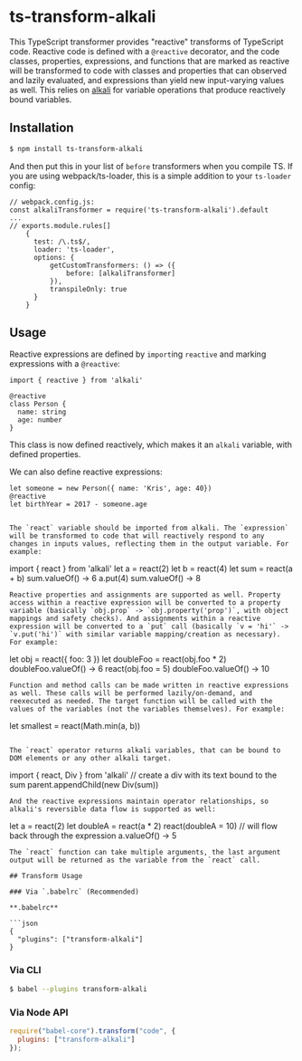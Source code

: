 # ts-transform-alkali
This TypeScript transformer provides "reactive" transforms of TypeScript code. Reactive code is defined with a `@reactive` decorator, and the code classes, properties, expressions, and functions that are marked as reactive will be transformed to code with classes and properties that can observed and lazily evaluated, and expressions than yield new input-varying values as well. This relies on [alkali](https://github.com/kriszyp/alkali) for variable operations that produce reactively bound variables.

## Installation

```sh
$ npm install ts-transform-alkali
```
And then put this in your list of `before` transformers when you compile TS. If you are using webpack/ts-loader, this is a simple addition to your `ts-loader` config:
```
// webpack.config.js:
const alkaliTransformer = require('ts-transform-alkali').default
...
// exports.module.rules[]
    {
      test: /\.ts$/,
      loader: 'ts-loader',
      options: {
          getCustomTransformers: () => ({
              before: [alkaliTransformer]
          }),
          transpileOnly: true
      }
    }
```

## Usage

Reactive expressions are defined by `import`ing `reactive` and marking expressions with a `@reactive`:
```
import { reactive } from 'alkali'

@reactive
class Person {
  name: string
  age: number
}
```
This class is now defined reactively, which makes it an `alkali` variable, with defined properties.

We can also define reactive expressions:
```
let someone = new Person({ name: 'Kris', age: 40})
@reactive
let birthYear = 2017 - someone.age


The `react` variable should be imported from alkali. The `expression` will be transformed to code that will reactively respond to any changes in inputs values, reflecting them in the output variable. For example:
```
import { react } from 'alkali'
let a = react(2)
let b = react(4)
let sum = react(a + b)
sum.valueOf() -> 6
a.put(4)
sum.valueOf() -> 8
```
Reactive properties and assignments are supported as well. Property access within a reactive expression will be converted to a property variable (basically `obj.prop` -> `obj.property('prop')`, with object mappings and safety checks). And assignments within a reactive expression will be converted to a `put` call (basically `v = 'hi'` -> `v.put('hi')` with similar variable mapping/creation as necessary). For example:
```
let obj = react({
  foo: 3
})
let doubleFoo = react(obj.foo * 2)
doubleFoo.valueOf() -> 6
react(obj.foo = 5)
doubleFoo.valueOf() -> 10
```
Function and method calls can be made written in reactive expressions as well. These calls will be performed lazily/on-demand, and reexecuted as needed. The target function will be called with the values of the variables (not the variables themselves). For example:
```
let smallest = react(Math.min(a, b))
```

The `react` operator returns alkali variables, that can be bound to DOM elements or any other alkali target.
```
import { react, Div } from 'alkali'
// create a div with its text bound to the sum
parent.appendChild(new Div(sum))
```
And the reactive expressions maintain operator relationships, so alkali's reversible data flow is supported as well:
```
let a = react(2)
let doubleA = react(a * 2)
react(doubleA = 10) // will flow back through the expression
a.valueOf() -> 5
```
The `react` function can take multiple arguments, the last argument output will be returned as the variable from the `react` call.

## Transform Usage

### Via `.babelrc` (Recommended)

**.babelrc**

```json
{
  "plugins": ["transform-alkali"]
}
```

### Via CLI

```sh
$ babel --plugins transform-alkali
```

### Via Node API

```javascript
require("babel-core").transform("code", {
  plugins: ["transform-alkali"]
});
```
